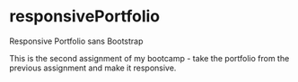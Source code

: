 # responsivePortfolio
Responsive Portfolio sans Bootstrap

This is the second assignment of my bootcamp - take the portfolio from the previous assignment and make it responsive.
